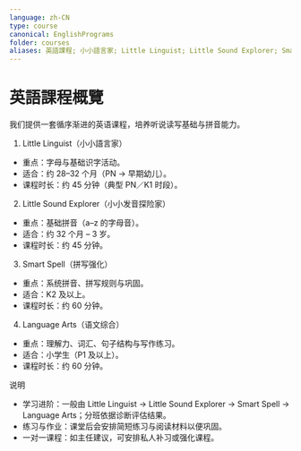 ```yaml
---
language: zh-CN
type: course
canonical: EnglishPrograms
folder: courses
aliases: 英語課程; 小小語言家; Little Linguist; Little Sound Explorer; Smart Spell; Language Arts; 拼音
---
```

# 英語課程概覽

我们提供一套循序渐进的英语课程，培养听说读写基础与拼音能力。

1) Little Linguist（小小語言家）  
- 重点：字母与基础识字活动。  
- 适合：约 28–32 个月（PN → 早期幼儿）。  
- 课程时长：约 45 分钟（典型 PN／K1 时段）。

2) Little Sound Explorer（小小发音探险家）  
- 重点：基础拼音（a–z 的字母音）。  
- 适合：约 32 个月 – 3 岁。  
- 课程时长：约 45 分钟。

3) Smart Spell（拼写强化）  
- 重点：系统拼音、拼写规则与巩固。  
- 适合：K2 及以上。  
- 课程时长：约 60 分钟。

4) Language Arts（语文综合）  
- 重点：理解力、词汇、句子结构与写作练习。  
- 适合：小学生（P1 及以上）。  
- 课程时长：约 60 分钟。

说明
- 学习进阶：一般由 Little Linguist → Little Sound Explorer → Smart Spell → Language Arts；分班依据诊断评估结果。  
- 练习与作业：课堂后会安排简短练习与阅读材料以便巩固。  
- 一对一课程：如主任建议，可安排私人补习或强化课程。